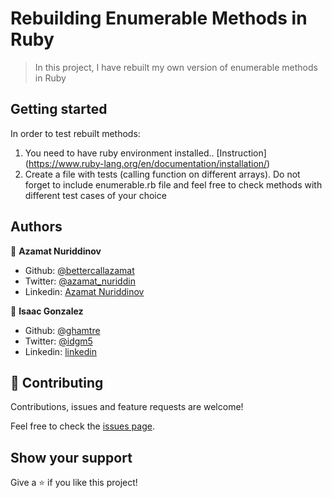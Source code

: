 # Rebuilding Enumerable Methods in Ruby

> In this project, I have rebuilt my own version of enumerable methods in Ruby

## Getting started

In order to test rebuilt methods:
1. You need to have ruby environment installed.. [Instruction] (https://www.ruby-lang.org/en/documentation/installation/)
2. Create a file with tests (calling function on different arrays). Do not forget to include enumerable.rb file and feel free to check methods with different test cases of your choice

## Authors

👤 **Azamat Nuriddinov**

- Github: [@bettercallazamat](https://github.com/bettercallazamat)
- Twitter: [@azamat_nuriddin](https://twitter.com/azamat_nuriddin)
- Linkedin: [Azamat Nuriddinov](https://www.linkedin.com/in/azamat-nuriddinov-57579868)

👤 **Isaac Gonzalez**

- Github: [@ghamtre](https://github.com/ghamtre)
- Twitter: [@idgm5](https://twitter.com/idgm5)
- Linkedin: [linkedin](https://www.linkedin.com/in/isaacmunguia)

## 🤝 Contributing

Contributions, issues and feature requests are welcome!

Feel free to check the [issues page](issues/).

## Show your support

Give a ⭐️ if you like this project!
